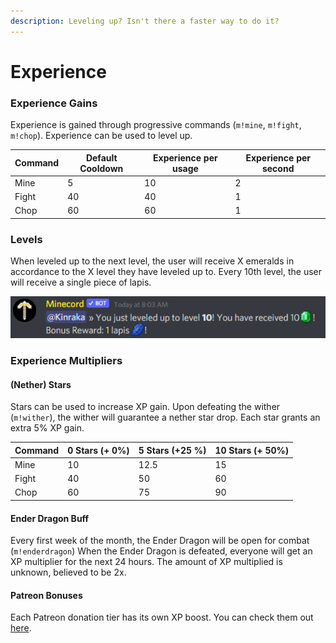 ```yaml
---
description: Leveling up? Isn't there a faster way to do it?
---
```


# Experience

### Experience Gains

Experience is gained through progressive commands (`m!mine`, `m!fight`, `m!chop`). Experience can be used to level up.

<table><thead><tr><th>Command</th><th data-type="number">Default Cooldown</th><th data-type="number">Experience per usage</th><th data-type="number">Experience per second</th></tr></thead><tbody><tr><td>Mine</td><td>5</td><td>10</td><td>2</td></tr><tr><td>Fight</td><td>40</td><td>40</td><td>1</td></tr><tr><td>Chop</td><td>60</td><td>60</td><td>1</td></tr></tbody></table>

### Levels

When leveled up to the next level, the user will receive X emeralds in accordance to the X level they have leveled up to. Every 10th level, the user will receive a single piece of lapis.&#x20;

![Fellow player leveling up.](<../.gitbook/assets/image (5) (1).png>)

### Experience Multipliers

#### (Nether) Stars

Stars can be used to increase XP gain. Upon defeating the wither (`m!wither`), the wither will guarantee a nether star drop. Each star grants an extra 5% XP gain.

<table><thead><tr><th>Command</th><th data-type="number">0 Stars (+ 0%)</th><th data-type="number">5 Stars (+25 %)</th><th data-type="number">10 Stars (+ 50%)</th></tr></thead><tbody><tr><td>Mine</td><td>10</td><td>12.5</td><td>15</td></tr><tr><td>Fight</td><td>40</td><td>50</td><td>60</td></tr><tr><td>Chop</td><td>60</td><td>75</td><td>90</td></tr></tbody></table>

#### Ender Dragon Buff

Every first week of the month, the Ender Dragon will be open for combat (`m!enderdragon`) When the Ender Dragon is defeated, everyone will get an XP multiplier for the next 24 hours. The amount of XP multiplied is unknown, believed to be 2x.

#### Patreon Bonuses

Each Patreon donation tier has its own XP boost. You can check them out [here](https://www.patreon.com/panicakr).
